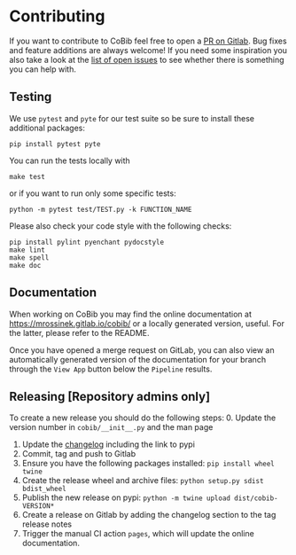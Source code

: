 # Contributing
If you want to contribute to CoBib feel free to open a [PR on Gitlab](https://gitlab.com/mrossinek/cobib/-/merge_requests).
Bug fixes and feature additions are always welcome!
If you need some inspiration you also take a look at the [list of open issues](https://gitlab.com/mrossinek/cobib/-/issues) to see whether there is something you can help with.

## Testing
We use `pytest` and `pyte` for our test suite so be sure to install these additional packages:
```
pip install pytest pyte
```
You can run the tests locally with
```
make test
```
or if you want to run only some specific tests:
```
python -m pytest test/TEST.py -k FUNCTION_NAME
```
Please also check your code style with the following checks:
```
pip install pylint pyenchant pydocstyle
make lint
make spell
make doc
```

## Documentation
When working on CoBib you may find the online documentation at https://mrossinek.gitlab.io/cobib/ or a locally generated version, useful.
For the latter, please refer to the README.

Once you have opened a merge request on GitLab, you can also view an automatically generated version of the documentation for your branch through the `View App` button below the `Pipeline` results.

## Releasing [Repository admins only]
To create a new release you should do the following steps:
0. Update the version number in `cobib/__init__.py` and the man page
1. Update the [changelog](CHANGELOG.md) including the link to pypi
2. Commit, tag and push to Gitlab
3. Ensure you have the following packages installed: `pip install wheel twine`
4. Create the release wheel and archive files: `python setup.py sdist bdist_wheel`
5. Publish the new release on pypi: `python -m twine upload dist/cobib-VERSION*`
6. Create a release on Gitlab by adding the changelog section to the tag release notes
7. Trigger the manual CI action `pages`, which will update the online documentation.
